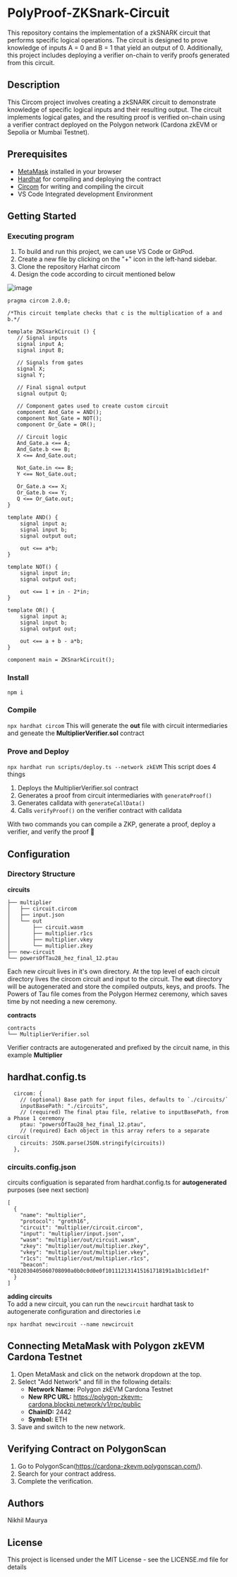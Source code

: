 # PolyProof-ZKSnark-Circuit

This repository contains the implementation of a zkSNARK circuit that performs specific logical operations. The circuit is designed to prove knowledge of inputs A = 0 and B = 1 that yield an output of 0. Additionally, this project includes deploying a verifier on-chain to verify proofs generated from this circuit.

## Description

This Circom project involves creating a zkSNARK circuit to demonstrate knowledge of specific logical inputs and their resulting output. The circuit implements logical gates, and the resulting proof is verified on-chain using a verifier contract deployed on the Polygon network (Cardona zkEVM or Sepolia or Mumbai Testnet).

## Prerequisites

- [MetaMask](https://metamask.io/) installed in your browser
- [Hardhat](https://github.com/gmchad/zardkat) for compiling and deploying the contract
- [Circom](https://docs.circom.io/) for writing and compiling the circuit
- VS Code Integrated development Environment 

## Getting Started

### Executing program

1. To build and run this project, we can use VS Code or GitPod.
2. Create a new file by clicking on the "+" icon in the left-hand sidebar.
3. Clone the repository Harhat circom
4. Design the code according to circuit mentioned below
   
![image](https://github.com/user-attachments/assets/ffd9d76c-cd28-4635-b787-377f6275af47)

```
pragma circom 2.0.0;

/*This circuit template checks that c is the multiplication of a and b.*/  

template ZKSnarkCircuit () {  
   // Signal inputs
   signal input A;
   signal input B;
   
   // Signals from gates
   signal X;
   signal Y;

   // Final signal output
   signal output Q;

   // Component gates used to create custom circuit
   component And_Gate = AND();
   component Not_Gate = NOT();
   component Or_Gate = OR();
   
   // Circuit logic
   And_Gate.a <== A;
   And_Gate.b <== B;
   X <== And_Gate.out;

   Not_Gate.in <== B;
   Y <== Not_Gate.out;

   Or_Gate.a <== X;
   Or_Gate.b <== Y;
   Q <== Or_Gate.out;
}

template AND() {
    signal input a;
    signal input b;
    signal output out;

    out <== a*b;
}

template NOT() {
    signal input in;
    signal output out;

    out <== 1 + in - 2*in;
}

template OR() {
    signal input a;
    signal input b;
    signal output out;

    out <== a + b - a*b;
}

component main = ZKSnarkCircuit();
```
### Install
`npm i`

### Compile
`npx hardhat circom` 
This will generate the **out** file with circuit intermediaries and geneate the **MultiplierVerifier.sol** contract

### Prove and Deploy
`npx hardhat run scripts/deploy.ts --network zkEVM`
This script does 4 things  
1. Deploys the MultiplierVerifier.sol contract
2. Generates a proof from circuit intermediaries with `generateProof()`
3. Generates calldata with `generateCallData()`
4. Calls `verifyProof()` on the verifier contract with calldata

With two commands you can compile a ZKP, generate a proof, deploy a verifier, and verify the proof 🎉

## Configuration
### Directory Structure
**circuits**
```
├── multiplier
│   ├── circuit.circom
│   ├── input.json
│   └── out
│       ├── circuit.wasm
│       ├── multiplier.r1cs
│       ├── multiplier.vkey
│       └── multiplier.zkey
├── new-circuit
└── powersOfTau28_hez_final_12.ptau
```
Each new circuit lives in it's own directory. At the top level of each circuit directory lives the circom circuit and input to the circuit.
The **out** directory will be autogenerated and store the compiled outputs, keys, and proofs. The Powers of Tau file comes from the Polygon Hermez ceremony, which saves time by not needing a new ceremony. 

**contracts**
```
contracts
└── MultiplierVerifier.sol
```
Verifier contracts are autogenerated and prefixed by the circuit name, in this example **Multiplier**

## hardhat.config.ts
```
  circom: {
    // (optional) Base path for input files, defaults to `./circuits/`
    inputBasePath: "./circuits",
    // (required) The final ptau file, relative to inputBasePath, from a Phase 1 ceremony
    ptau: "powersOfTau28_hez_final_12.ptau",
    // (required) Each object in this array refers to a separate circuit
    circuits: JSON.parse(JSON.stringify(circuits))
  },
```
### circuits.config.json
circuits configuation is separated from hardhat.config.ts for **autogenerated** purposes (see next section)
```
[
  {
    "name": "multiplier",
    "protocol": "groth16",
    "circuit": "multiplier/circuit.circom",
    "input": "multiplier/input.json",
    "wasm": "multiplier/out/circuit.wasm",
    "zkey": "multiplier/out/multiplier.zkey",
    "vkey": "multiplier/out/multiplier.vkey",
    "r1cs": "multiplier/out/multiplier.r1cs",
    "beacon": "0102030405060708090a0b0c0d0e0f101112131415161718191a1b1c1d1e1f"
  }
]
```

**adding circuits**   
To add a new circuit, you can run the `newcircuit` hardhat task to autogenerate configuration and directories i.e  
```
npx hardhat newcircuit --name newcircuit
```

## Connecting MetaMask with Polygon zkEVM Cardona Testnet

1. Open MetaMask and click on the network dropdown at the top.
2. Select "Add Network" and fill in the following details:
    - **Network Name:** Polygon zkEVM Cardona Testnet
    - **New RPC URL:** https://polygon-zkevm-cardona.blockpi.network/v1/rpc/public
    - **ChainID:** 2442
    - **Symbol:** ETH
3. Save and switch to the new network.

## Verifying Contract on PolygonScan

1. Go to PolygonScan(https://cardona-zkevm.polygonscan.com/).
2. Search for your contract address.
3. Complete the verification.

## Authors

Nikhil Maurya

## License

This project is licensed under the MIT License - see the LICENSE.md file for details
